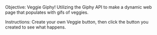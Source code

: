 Objective:
Veggie Giphy! Utilizing the Giphy API to make a dynamic web page that populates with gifs of veggies. 

Instructions:
Create your own Veggie button, then click the button you created to see what happens.  